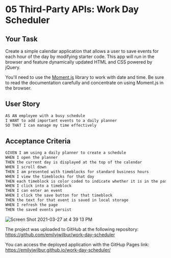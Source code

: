 # 05 Third-Party APIs: Work Day Scheduler

## Your Task

Create a simple calendar application that allows a user to save events for each hour of the day by modifying starter code. This app will run in the browser and feature dynamically updated HTML and CSS powered by jQuery.

You'll need to use the [Moment.js](https://momentjs.com/) library to work with date and time. Be sure to read the documentation carefully and concentrate on using Moment.js in the browser.

## User Story

```md
AS AN employee with a busy schedule
I WANT to add important events to a daily planner
SO THAT I can manage my time effectively
```

## Acceptance Criteria

```md
GIVEN I am using a daily planner to create a schedule
WHEN I open the planner
THEN the current day is displayed at the top of the calendar
WHEN I scroll down
THEN I am presented with timeblocks for standard business hours
WHEN I view the timeblocks for that day
THEN each timeblock is color coded to indicate whether it is in the past, present, or future
WHEN I click into a timeblock
THEN I can enter an event
WHEN I click the save button for that timeblock
THEN the text for that event is saved in local storage
WHEN I refresh the page
THEN the saved events persist
```



![Screen Shot 2021-03-27 at 4 39 13 PM](https://user-images.githubusercontent.com/79462454/112734396-e1cb0600-8f1b-11eb-9e9a-5522e4d65cac.png)




The project was uploaded to GitHub at the following repository: https://github.com/emilyjwilbur/work-day-scheduler

You can access the deployed application with the GitHup Pages link: https://emilyjwilbur.github.io/work-day-scheduler/

